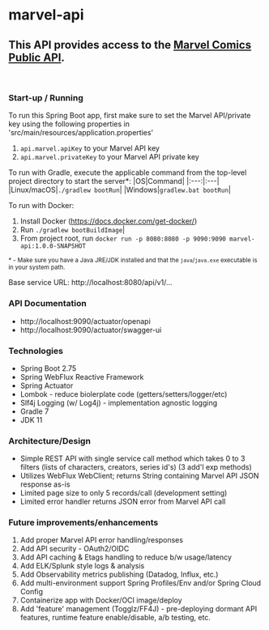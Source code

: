# marvel-api

## This API provides access to the [Marvel Comics Public API](https://developer.marvel.com/).

<br/>

### Start-up / Running
To run this Spring Boot app, first make sure to set the Marvel API/private key using the following properties in 'src/main/resources/application.properties'

1. ```api.marvel.apiKey``` to your Marvel API key
2. ```api.marvel.privateKey``` to your Marvel API private key

To run with Gradle, execute the applicable command from the top-level project directory to start the server*:
|OS|Command|
|:---:|:---|
|Linux/macOS|```./gradlew bootRun```|
|Windows|```gradlew.bat bootRun```|

To run with Docker:
1. Install Docker (https://docs.docker.com/get-docker/)
2. Run ```./gradlew bootBuildImage```|
3. From project root, run ```docker run -p 8080:8080 -p 9090:9090 marvel-api:1.0.0-SNAPSHOT```

<sup>* - Make sure you have a Java JRE/JDK installed and that the ```java```/```java.exe``` executable is in your system path.<sup>

Base service URL:  http://localhost:8080/api/v1/...

### API Documentation
- http://localhost:9090/actuator/openapi
- http://localhost:9090/actuator/swagger-ui

### Technologies
- Spring Boot 2.75
- Spring WebFlux Reactive Framework
- Spring Actuator
- Lombok - reduce biolerplate code (getters/setters/logger/etc)
- Slf4j Logging (w/ Log4j) - implementation agnostic logging
- Gradle 7
- JDK 11

### Architecture/Design
- Simple REST API with single service call method which takes 0 to 3 filters (lists of characters, creators, series id's) (3 add'l exp methods)
- Utilizes WebFlux WebClient; returns String containing Marvel API JSON response as-is
- Limited page size to only 5 records/call (development setting)
- Limited error handler returns JSON error from Marvel API call

### Future improvements/enhancements
1. Add proper Marvel API error handling/responses
2. Add API security - OAuth2/OIDC
3. Add API caching & Etags handling to reduce b/w usage/latency
4. Add ELK/Splunk style logs & analysis
5. Add Observability metrics publishing (Datadog, Influx, etc.)
6. Add multi-environment support Spring Profiles/Env and/or Spring Cloud Config
7. Containerize app with Docker/OCI image/deploy
8. Add 'feature' management (Togglz/FF4J) - pre-deploying dormant API features, runtime feature enable/disable, a/b testing, etc.

